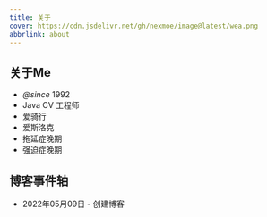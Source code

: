```yaml
---
title: 关于
cover: https://cdn.jsdelivr.net/gh/nexmoe/image@latest/wea.png
abbrlink: about
---
```


## 关于Me

- *@since* 1992
- Java CV 工程师
- 爱骑行
- 爱斯洛克
- 拖延症晚期
- 强迫症晚期

## 博客事件轴

- 2022年05月09日 - 创建博客
